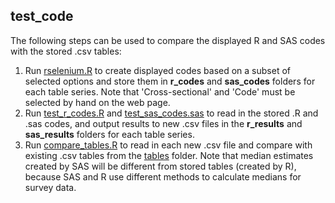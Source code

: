 ## test_code

The following steps can be used to compare the displayed R and SAS codes with the stored .csv tables:
1. Run [rselenium.R](rselenium.R) to create displayed codes based on a subset of selected options and store them in **r_codes** and **sas_codes** folders for each table series. Note that 'Cross-sectional' and 'Code' must be selected by hand on the web page.
2. Run [test_r_codes.R](test_r_codes.R) and [test_sas_codes.sas](test_sas_codes.sas) to read in the stored .R and .sas codes, and output results to new .csv files in the **r_results** and **sas_results** folders for each table series.
3. Run [compare_tables.R](compare_tables.R) to read in each new .csv file and compare with existing .csv tables from the [tables](../../tables) folder. Note that median estimates created by SAS will be different from stored tables (created by R), because SAS and R  use different methods to calculate medians for survey data.
